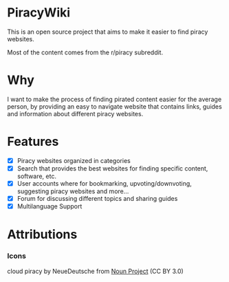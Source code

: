 # PiracyWiki

This is an open source project that aims to make it easier to find piracy websites.

Most of the content comes from the r/piracy subreddit.

# Why

I want to make the process of finding pirated content easier for the average person, by providing an easy to navigate website that contains links, guides and information about different piracy websites.

# Features

- [x] Piracy websites organized in categories
- [x] Search that provides the best websites for finding specific content, software, etc.
- [x] User accounts where for bookmarking, upvoting/downvoting, suggesting piracy websites and more...
- [x] Forum for discussing different topics and sharing guides
- [x] Multilanguage Support

# Attributions
### Icons
cloud piracy by NeueDeutsche from <a href="https://thenounproject.com/browse/icons/term/cloud-piracy/" target="_blank" title="cloud piracy Icons">Noun Project</a> (CC BY 3.0)